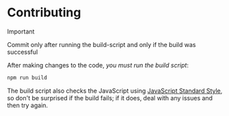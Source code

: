 # Contributing

> [!IMPORTANT]
> Commit only after running the build-script and only if the build was successful

After making changes to the code, *you must run the build script*:

```sh
npm run build
```

The build script also checks the JavaScript using [JavaScript Standard Style](https://standardjs.com/), so don't be surprised if the build fails; if it does, deal with any issues and then try again.
